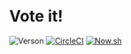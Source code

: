 # Vote it!

![Verson](https://img.shields.io/badge/version-beta-yellow.svg?style=for-the-badge)
[![CircleCI](https://img.shields.io/circleci/build/github/eugrdn/vote-it.svg?style=for-the-badge)](https://circleci.com/gh/eugrdn/vote-it/tree/master)
[![Now.sh](https://img.shields.io/badge/deployed%20with-now.sh-black.svg?style=for-the-badge)](https://vote-it.vercel.app)
